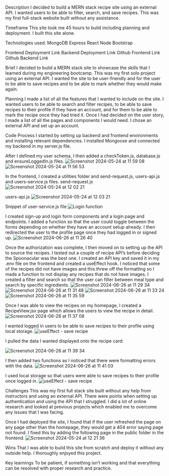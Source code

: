 Description
I decided to build a MERN stack recipe site using an external API. I wanted users to be able to filter, search, and save recipes. This was my first full-stack website built without any assistance.

Timeframe
This site took me 45 hours to build including planning and deployment. I built this site alone.

Technologies used:
MongoDB
Express
React
Node
Bootstrap

Frontend Deployment Link
Backend Deployment Link
Github Frontend Link
Github Backend Link

Brief
I decided to build a MERN stack site to showcase the skills that I learned during my engineering bootcamp. This was my first solo project using an external API. I wanted the site to be user-friendly and for the user to be able to save recipes and to be able to mark whether they would make again. 

Planning
I made a list of all the features that I wanted to include on the site. I wanted users to be able to search and filter recipes, to be able to save recipes to their profile if they have an account, and for them to be able to mark the recipe once they had tried it. Once I had decided on the user story, I made a list of all the pages and components I would need. I chose an external API and set up an account. 

Code Process
I started by setting up backend and frontend environments and installing relevant dependencies. I installed Mongoose and connected my backend in my server.js file. 

After I defined my user schema, I then added a checkToken.js, database.js and ensureLoggedIn.js files.
![Screenshot 2024-05-24 at 11 59 08](https://github.com/sdg877/recipe_site_fe/assets/149600602/af79af6f-6aca-44b0-9976-b77111fab982)
![Screenshot 2024-05-24 at 11 56 53](https://github.com/sdg877/recipe_site_fe/assets/149600602/07a6515d-87f2-4ca6-b71e-a4df2bb478d1)



In the frontend, I created a utilities folder and send-request.js, users-api.js and users-service.js files.
send-request.js
![Screenshot 2024-05-24 at 12 02 21](https://github.com/sdg877/recipe_site_fe/assets/149600602/1f6af299-d0df-4c22-95e6-23d8065e7e87)


users-api.js
![Screenshot 2024-05-24 at 12 03 21](https://github.com/sdg877/recipe_site_fe/assets/149600602/890e6544-c4cd-41c6-8849-b8b1fed22e81)

Snippet of user-service.js file
![Login function](https://github.com/sdg877/recipe_site_fe/assets/149600602/b2cdcf22-d778-474c-bd9f-1d3f981405c3)


I created sign-up and login form components and a login page and endpoints. I added a function so that the user could toggle between the forms depending on whether they have an account setup already. I then redirected the user to the profile page once they had logged in or signed up.
![Screenshot 2024-06-26 at 11 26 40](https://github.com/sdg877/recipe_site_fe/assets/149600602/36b7d3c7-bd95-4ec1-9ea0-7302bf0cc3cb)


Once the authorization was complete, I then moved on to setting up the API to source the recipes. I tested out a couple of recipe API’s before deciding the Spoonacular was the best one. I created an API key and saved it in my .env file on the frontend and created a useEffect hook. I noticed that some of the recipes did not have images and this threw off the formatting so I made a function to not display any recipes that do not have images. I created a filter and search so that the user can filter between meal type and search by specific ingredients.
![Screenshot 2024-06-26 at 11 29 34](https://github.com/sdg877/recipe_site_fe/assets/149600602/2a68d792-4bca-497d-bbda-a849ee0c8ecc)
![Screenshot 2024-06-26 at 11 31 48](https://github.com/sdg877/recipe_site_fe/assets/149600602/e5b90066-bfad-499c-b259-f1934ff8dc47)
![Screenshot 2024-06-26 at 11 33 24](https://github.com/sdg877/recipe_site_fe/assets/149600602/092aa507-655e-4ada-8ff3-a4343012d02c)
![Screenshot 2024-06-26 at 11 35 59](https://github.com/sdg877/recipe_site_fe/assets/149600602/c42257dd-0ee5-4869-b0f1-b4ab5e2da801)


Once I was able to view the recipes on my homepage, I created a RecipeView.jsx page which allows the users to view the recipe in detail. 
![Screenshot 2024-06-26 at 11 37 08](https://github.com/sdg877/recipe_site_fe/assets/149600602/e6769015-0a09-4515-a622-326e135f8f84)


I wanted logged in users to be able to save recipes to their profile using local storage.
![useEffect - save recipe](https://github.com/sdg877/recipe_site_fe/assets/149600602/1f62daab-6f19-4147-bc51-c51d07e8206a)


I pulled the data I wanted displayed onto the recipe card:

![Screenshot 2024-06-26 at 11 39 34](https://github.com/sdg877/recipe_site_fe/assets/149600602/deb59f70-d519-4e70-b703-8e31ec91c27b)

I then added two functions as I noticed that there were formatting errors with the data.
![Screenshot 2024-06-26 at 11 41 03](https://github.com/sdg877/recipe_site_fe/assets/149600602/8afaeec5-3d82-4e2a-a02e-48ceb3c1aed8)


I used local storage so that users were able to save recipes to their profile once logged in. 
![useEffect - save recipe](https://github.com/sdg877/recipe_site_fe/assets/149600602/944a69b7-551b-4815-a1aa-2672c6447c5b)


Challenges
This was my first full stack site built without any help from instructors and using an external API. There were points when setting up authentication and using the API that I struggled. I did a lot of online research and looked at previous projects which enabled me to overcome any issues that I was facing. 

Once I had deployed the site, I found that if the user refreshed the page on any page other than the homepage, they would get a 404 error saying page not found. I fixed this by adding the following page in the public folder in the frontend.
![Screenshot 2024-05-24 at 12 21 36](https://github.com/sdg877/recipe_site_fe/assets/149600602/5d6c9a8d-ed8c-4c51-93c1-638e45abb697)

Wins
That I was able to build this site from scratch and deploy it without any outside help. I thoroughly enjoyed this project.

Key learnings
To be patient, if something isn’t working and that everything can be resolved with proper research and practice.
